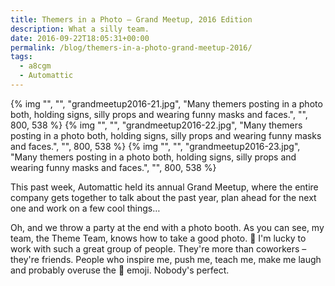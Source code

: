 ```yaml
---
title: Themers in a Photo – Grand Meetup, 2016 Edition
description: What a silly team.
date: 2016-09-22T18:05:31+00:00
permalink: /blog/themers-in-a-photo-grand-meetup-2016/
tags:
  - a8cgm
  - Automattic
---
```


{% img "", "", "grandmeetup2016-21.jpg", "Many themers posting in a photo both, holding signs, silly props and wearing funny masks and faces.", "", 800, 538 %}
{% img "", "", "grandmeetup2016-22.jpg", "Many themers posting in a photo both, holding signs, silly props and wearing funny masks and faces.", "", 800, 538 %}
{% img "", "", "grandmeetup2016-23.jpg", "Many themers posting in a photo both, holding signs, silly props and wearing funny masks and faces.", "", 800, 538 %}

This past week, Automattic held its annual Grand Meetup, where the entire company gets together to talk about the past year, plan ahead for the next one and work on a few cool things…

Oh, and we throw a party at the end with a photo booth. As you can see, my team, the Theme Team, knows how to take a good photo. 🙂 I'm lucky to work with such a great group of people. They're more than coworkers – they're friends. People who inspire me, push me, teach me, make me laugh and probably overuse the 💩 emoji. Nobody's perfect.
